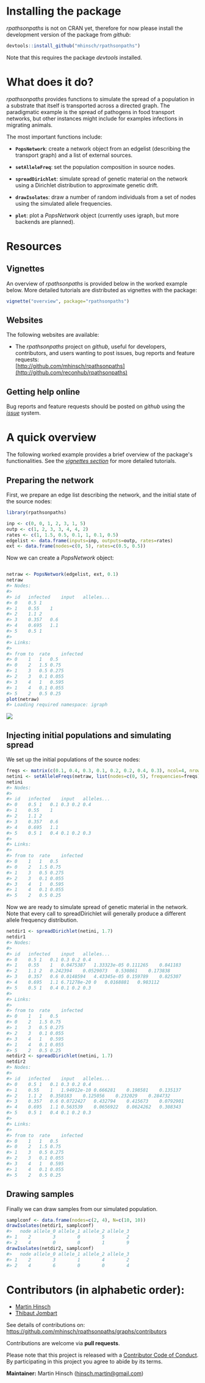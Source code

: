 
Installing the package
======================

*rpathsonpaths* is not on CRAN yet, therefore for now please install the development version of the package from *github*:

``` r
devtools::install_github("mhinsch/rpathsonpaths")
```

Note that this requires the package *devtools* installed.

What does it do?
================

*rpathsonpaths* provides functions to simulate the spread of a population in a substrate that itself is transported across a directed graph. The paradigmatic example is the spread of pathogens in food transport networks, but other instances might include for examples infections in migrating animals.

The most important functions include:

-   **`PopsNetwork`**: create a network object from an edgelist (describing the transport graph) and a list of external sources.

-   **`setAlleleFreq`**: set the population composition in source nodes.

-   **`spreadDirichlet`**: simulate spread of genetic material on the network using a Dirichlet distribution to approximate genetic drift.

-   **`drawIsolates`**: draw a number of random individuals from a set of nodes using the simulated allele frequencies.

-   **`plot`**: plot a *PopsNetwork* object (currently uses igraph, but more backends are planned).

Resources
=========

Vignettes
---------

An overview of *rpathsonpaths* is provided below in the worked example below. More detailed tutorials are distributed as vignettes with the package:

``` r
vignette("overview", package="rpathsonpaths")
```

Websites
--------

The following websites are available:

-   The *rpathsonpaths* project on *github*, useful for developers, contributors, and users wanting to post issues, bug reports and feature requests: <br> [http://github.com/mhinsch/rpathsonpaths](http://github.com/reconhub/rpathsonpaths)

Getting help online
-------------------

Bug reports and feature requests should be posted on *github* using the [*issue*](http://github.com/mhinsch/rpathsonpaths/issues) system.

A quick overview
================

The following worked example provides a brief overview of the package's functionalities. See the [*vignettes section*](#vignettes) for more detailed tutorials.

Preparing the network
---------------------

First, we prepare an edge list describing the network, and the initial state of the source nodes:

``` r
library(rpathsonpaths)

inp <- c(0, 0, 1, 2, 3, 1, 5)
outp <- c(1, 2, 3, 3, 4, 4, 2)
rates <- c(1, 1.5, 0.5, 0.1, 1, 0.1, 0.5)
edgelist <- data.frame(inputs=inp, outputs=outp, rates=rates)
ext <- data.frame(nodes=c(0, 5), rates=c(0.5, 0.5))
```

Now we can create a *PopsNetwork* object:

``` r

netraw <- PopsNetwork(edgelist, ext, 0.1)
netraw
#> Nodes:
#> 
#> id   infected    input   alleles...
#> 0    0.5 1
#> 1    0.55    1
#> 2    1.1 2
#> 3    0.357   0.6
#> 4    0.695   1.1
#> 5    0.5 1
#> 
#> Links:
#> 
#> from to  rate    infected
#> 0    1   1   0.5
#> 0    2   1.5 0.75
#> 1    3   0.5 0.275
#> 2    3   0.1 0.055
#> 3    4   1   0.595
#> 1    4   0.1 0.055
#> 5    2   0.5 0.25
plot(netraw)
#> Loading required namespace: igraph
```

![](figs/popsnetwork-1.png)

Injecting initial populations and simulating spread
---------------------------------------------------

We set up the initial populations of the source nodes:

``` r
freqs <- matrix(c(0.1, 0.4, 0.3, 0.1, 0.2, 0.2, 0.4, 0.3), ncol=4, nrow=2)
netini <- setAlleleFreqs(netraw, list(nodes=c(0, 5), frequencies=freqs))
netini
#> Nodes:
#> 
#> id   infected    input   alleles...
#> 0    0.5 1   0.1 0.3 0.2 0.4
#> 1    0.55    1
#> 2    1.1 2
#> 3    0.357   0.6
#> 4    0.695   1.1
#> 5    0.5 1   0.4 0.1 0.2 0.3
#> 
#> Links:
#> 
#> from to  rate    infected
#> 0    1   1   0.5
#> 0    2   1.5 0.75
#> 1    3   0.5 0.275
#> 2    3   0.1 0.055
#> 3    4   1   0.595
#> 1    4   0.1 0.055
#> 5    2   0.5 0.25
```

Now we are ready to simulate spread of genetic material in the network. Note that every call to spreadDirichlet will generally produce a different allele frequency distribution.

``` r
netdir1 <- spreadDirichlet(netini, 1.7)
netdir1
#> Nodes:
#> 
#> id   infected    input   alleles...
#> 0    0.5 1   0.1 0.3 0.2 0.4
#> 1    0.55    1   0.0475387   1.33323e-05 0.111265    0.841183
#> 2    1.1 2   0.242394    0.0529073   0.530861    0.173838
#> 3    0.357   0.6 0.0148594   4.43345e-05 0.159789    0.825307
#> 4    0.695   1.1 6.71278e-20 0   0.0168881   0.983112
#> 5    0.5 1   0.4 0.1 0.2 0.3
#> 
#> Links:
#> 
#> from to  rate    infected
#> 0    1   1   0.5
#> 0    2   1.5 0.75
#> 1    3   0.5 0.275
#> 2    3   0.1 0.055
#> 3    4   1   0.595
#> 1    4   0.1 0.055
#> 5    2   0.5 0.25
netdir2 <- spreadDirichlet(netini, 1.7)
netdir2
#> Nodes:
#> 
#> id   infected    input   alleles...
#> 0    0.5 1   0.1 0.3 0.2 0.4
#> 1    0.55    1   1.94912e-10 0.666281    0.198581    0.135137
#> 2    1.1 2   0.358183    0.125056    0.232029    0.284732
#> 3    0.357   0.6 0.0722427   0.432794    0.415673    0.0792901
#> 4    0.695   1.1 0.563539    0.0656922   0.0624262   0.308343
#> 5    0.5 1   0.4 0.1 0.2 0.3
#> 
#> Links:
#> 
#> from to  rate    infected
#> 0    1   1   0.5
#> 0    2   1.5 0.75
#> 1    3   0.5 0.275
#> 2    3   0.1 0.055
#> 3    4   1   0.595
#> 1    4   0.1 0.055
#> 5    2   0.5 0.25
```

Drawing samples
---------------

Finally we can draw samples from our simulated population.

``` r
samplconf <- data.frame(nodes=c(2, 4), N=c(10, 10))
drawIsolates(netdir1, samplconf)
#>   node allele_0 allele_1 allele_2 allele_3
#> 1    2        3        0        5        2
#> 2    4        0        0        1        9
drawIsolates(netdir2, samplconf)
#>   node allele_0 allele_1 allele_2 allele_3
#> 1    2        3        1        4        2
#> 2    4        6        0        0        4
```

Contributors (in alphabetic order):
===================================

-   [Martin Hinsch](https://github.com/mhinsch)
-   [Thibaut Jombart](https://github.com/thibautjombart)

See details of contributions on: <br> <https://github.com/mhinsch/rpathsonpaths/graphs/contributors>

Contributions are welcome via **pull requests**.

Please note that this project is released with a [Contributor Code of Conduct](CONDUCT.md). By participating in this project you agree to abide by its terms.

**Maintainer:** Martin Hinsch (<hinsch.martin@gmail.com>)
